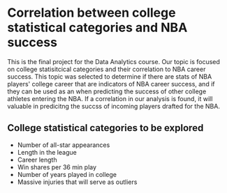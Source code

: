 # Correlation between college statistical categories and NBA success
This is the final project for the Data Analytics course. Our topic is focused on college statisitcical categories and their correlation to NBA career success. This topic was selected to determine if there are stats of NBA players' college career that are indicators of NBA career success, and if they can be used as an  when predicting the success of other college athletes entering the NBA. If a correlation in our analysis is found, it will valuable in predicitng the succss of incoming players drafted for the NBA. 

## College statistical categories to be explored 
* Number of all-star appearances
* Length in the league 
* Career length
* Win shares per 36 min play
* Number of years played in college 
* Massive injuries that will serve as outliers 




